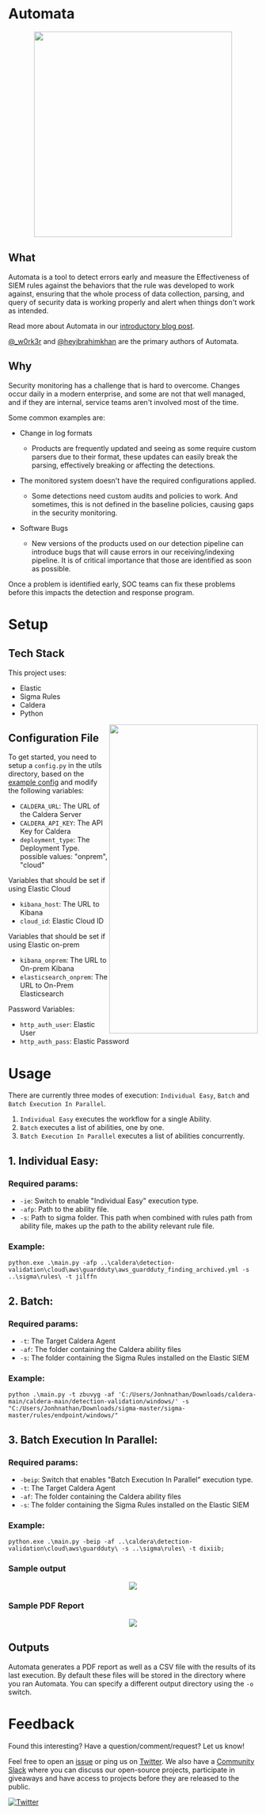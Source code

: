 # Automata

<p align="center"><img src="./imgs/automata-logo.png" width="400" height="415"></p>

## What

Automata is a tool to detect errors early and measure the Effectiveness of SIEM rules against the behaviors that the rule was developed to work against, ensuring that the whole process of data collection, parsing, and query of security data is working properly and alert when things don't work as intended.

Read more about Automata in our [introductory blog post](https://blog.3coresec.com/2021/08/detection-as-code-dac-challenges.html).

[@_w0rk3r](https://twitter.com/_w0rk3r/) and [@heyibrahimkhan](https://twitter.com/heyibrahimkhan) are the primary authors of Automata.

## Why

Security monitoring has a challenge that is hard to overcome. 
Changes occur daily in a modern enterprise, and some are not that well managed, and if they are internal, service teams aren't involved most of the time. 

Some common examples are: 

* Change in log formats
  * Products are frequently updated and seeing as some require custom parsers due to their format, these updates can easily break the parsing, effectively breaking or affecting the detections.

* The monitored system doesn't have the required configurations applied.
  * Some detections need custom audits and policies to work. And sometimes, this is not defined in the baseline policies, causing gaps in the security monitoring.

* Software Bugs
  * New versions of the products used on our detection pipeline can introduce bugs that will cause errors in our receiving/indexing pipeline. It is of critical importance that those are identified as soon as possible.

Once a problem is identified early, SOC teams can fix these problems before this impacts the detection and response program.

# Setup
  
## Tech Stack

This project uses:

* Elastic
* Sigma Rules
* Caldera
* Python

<img src="./imgs/automata-mascot-02.png" width="300" height="624" align="right">

## Configuration File

To get started, you need to setup a `config.py` in the utils directory, based on the [example config](/utils/configfile.py.example) and modify the following variables:

* `CALDERA_URL`: The URL of the Caldera Server
* `CALDERA_API_KEY`: The API Key for Caldera
* `deployment_type`: The Deployment Type. possible values: "onprem", "cloud"

Variables that should be set if using Elastic Cloud

* `kibana_host`: The URL to Kibana
* `cloud_id`: Elastic Cloud ID

Variables that should be set if using Elastic on-prem

* `kibana_onprem`: The URL to On-prem Kibana
* `elasticsearch_onprem`: The URL to On-Prem Elasticsearch

Password Variables:

* `http_auth_user`: Elastic User
* `http_auth_pass`: Elastic Password

# Usage

There are currently three modes of execution: `Individual Easy`, `Batch` and `Batch Execution In Parallel`.

1. `Individual Easy` executes the workflow for a single Ability.
2. `Batch` executes a list of abilities, one by one.
3. `Batch Execution In Parallel` executes a list of abilities concurrently.

## 1. Individual Easy:

### Required params:

* `-ie`: Switch to enable "Individual Easy" execution type.
* `-afp`: Path to the ability file.
* `-s`: Path to sigma folder. This path when combined with rules path from ability file, makes up the path to the ability relevant rule file. 

### Example:

```
python.exe .\main.py -afp ..\caldera\detection-validation\cloud\aws\guardduty\aws_guardduty_finding_archived.yml -s ..\sigma\rules\ -t jilffn
```

## 2. Batch:

### Required params:

* `-t`: The Target Caldera Agent
* `-af`: The folder containing the Caldera ability files
* `-s`: The folder containing the Sigma Rules installed on the Elastic SIEM

### Example:

```
python .\main.py -t zbuvyg -af 'C:/Users/Jonhnathan/Downloads/caldera-main/caldera-main/detection-validation/windows/' -s "C:/Users/Jonhnathan/Downloads/sigma-master/sigma-master/rules/endpoint/windows/"
```

## 3. Batch Execution In Parallel:

### Required params:

* `-beip`: Switch that enables "Batch Execution In Parallel" execution type.
* `-t`: The Target Caldera Agent
* `-af`: The folder containing the Caldera ability files
* `-s`: The folder containing the Sigma Rules installed on the Elastic SIEM

### Example:

```
python.exe .\main.py -beip -af ..\caldera\detection-validation\cloud\aws\guardduty\ -s ..\sigma\rules\ -t dixiib;
```

### Sample output

<p align="center"><img src="./imgs/automata-1.png"></p>

### Sample PDF Report

<p align="center"><img src="./imgs/report.png"></p>

## Outputs

Automata generates a PDF report as well as a CSV file with the results of its last execution. By default these files will be stored in the directory where you ran Automata. You can specify a different output directory using the `-o` switch.

# Feedback

Found this interesting? Have a question/comment/request? Let us know!

Feel free to open an [issue](https://github.com/3CORESec/Automata/issues) or ping us on [Twitter](https://twitter.com/3CORESec). We also have a [Community Slack](https://launchpass.com/3coresec) where you can discuss our open-source projects, participate in giveaways and have access to projects before they are released to the public.

[![Twitter](https://img.shields.io/twitter/follow/3CORESec.svg?style=social&label=Follow)](https://twitter.com/3CORESec)
